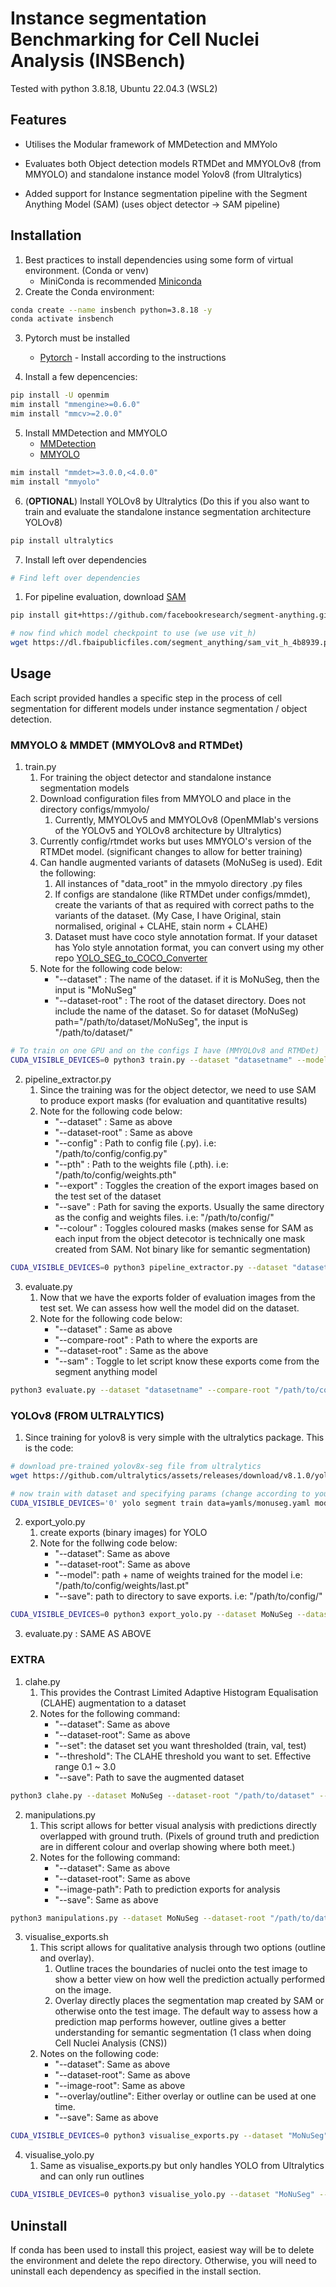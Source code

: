 # Instance segmentation Benchmarking for Cell Nuclei Analysis (INSBench)

Tested with python 3.8.18, Ubuntu 22.04.3 (WSL2)

## Features

- Utilises the Modular framework of MMDetection and MMYolo

- Evaluates both Object detection models RTMDet and MMYOLOv8 (from MMYOLO) and standalone instance model Yolov8 (from Ultralytics)

- Added support for Instance segmentation pipeline with the Segment Anything Model (SAM) (uses object detector -> SAM pipeline)

## Installation

1. Best practices to install dependencies using some form of virtual environment. (Conda or venv)
   - MiniConda is recommended [Miniconda](https://docs.conda.io/en/latest/miniconda.html)
2. Create the Conda environment:
```bash
conda create --name insbench python=3.8.18 -y
conda activate insbench
```
3. Pytorch must be installed
   - [Pytorch](https://pytorch.org/get-started/locally/) - Install according to the instructions

4. Install a few depencencies:
```bash
pip install -U openmim
mim install "mmengine>=0.6.0"
mim install "mmcv>=2.0.0"
```
5. Install MMDetection and MMYOLO
   - [MMDetection](https://mmdetection.readthedocs.io/en/latest/get_started.html)
   - [MMYOLO](https://mmyolo.readthedocs.io/en/latest/get_started/installation.html)
```bash
mim install "mmdet>=3.0.0,<4.0.0"
mim install "mmyolo"
```
6. (**OPTIONAL**) Install YOLOv8 by Ultralytics (Do this if you also want to train and evaluate the standalone instance segmentation architecture YOLOv8)
```bash
pip install ultralytics
```
7. Install left over dependencies
```bash
# Find left over dependencies
```
1. For pipeline evaluation, download [SAM](https://github.com/facebookresearch/segment-anything)
```bash
pip install git+https://github.com/facebookresearch/segment-anything.git

# now find which model checkpoint to use (we use vit_h)
wget https://dl.fbaipublicfiles.com/segment_anything/sam_vit_h_4b8939.pth 
```
## Usage

Each script provided handles a specific step in the process of cell segmentation for different models under instance segmentation / object detection.

### MMYOLO & MMDET (MMYOLOv8 and RTMDet)

1. train.py
   1. For training the object detector and standalone instance segmentation models
   2. Download configuration files from MMYOLO and place in the directory configs/mmyolo/
      1. Currently, MMYOLOv5 and MMYOLOv8 (OpenMMlab's versions of the YOLOv5 and YOLOv8 architecture by Ultralytics)
   3. Currently config/rtmdet works but uses MMYOLO's version of the RTMDet model. (significant changes to allow for better training)
   4. Can handle augmented variants of datasets (MoNuSeg is used). Edit the following:
      1. All instances of "data_root" in the mmyolo directory .py files
      2. If configs are standalone (like RTMDet under configs/mmdet), create the variants of that as required with correct paths to the variants of the dataset. (My Case, I have Original, stain normalised, original + CLAHE, stain norm + CLAHE)
      3. Dataset must have coco style annotation format. If your dataset has Yolo style annotation format, you can convert using my other repo [YOLO_SEG_to_COCO_Converter](https://github.com/ChakiCurtin/YOLO-SEG-to-COCO-Converter)
   5. Note for the following code below:
        - "--dataset" : The name of the dataset. if it is MoNuSeg, then the input is "MoNuSeg"
        - "--dataset-root" : The root of the dataset directory. Does not include the name of the dataset. So for dataset (MoNuSeg) path="/path/to/dataset/MoNuSeg", the input is "/path/to/dataset/"
```bash
# To train on one GPU and on the configs I have (MMYOLOv8 and RTMDet)
CUDA_VISIBLE_DEVICES=0 python3 train.py --dataset "datasetname" --model mmyolo --dataset-root "/path/to/dataset/" --batch 2 --epochs 550
```

2. pipeline_extractor.py
   1. Since the training was for the object detector, we need to use SAM to produce export masks (for evaluation and quantitative results)
   2. Note for the following code below:
        - "--dataset" : Same as above
        - "--dataset-root" : Same as above
        - "--config" : Path to config file (.py). i.e: "/path/to/config/config.py"
        - "--pth" : Path to the weights file (.pth). i.e: "/path/to/config/weights.pth"
        - "--export" : Toggles the creation of the export images based on the test set of the dataset
        - "--save" : Path for saving the exports. Usually the same directory as the config and weights files. i.e: "/path/to/config/"
        - "--colour" : Toggles coloured masks (makes sense for SAM as each input from the object detecotor is technically one mask created from SAM. Not binary like for semantic segmentation)
```bash
CUDA_VISIBLE_DEVICES=0 python3 pipeline_extractor.py --dataset "datasetname" --dataset-root "/path/to/dataset/" --config "/path/to/config/config.py" --pth "/path/to/config/weights.pth" --export --save "/path/to/config/" --colour
```

3. evaluate.py
   1. Now that we have the exports folder of evaluation images from the test set. We can assess how well the model did on the dataset.
   2. Note for the following code below:
        - "--dataset" : Same as above
        - "--compare-root" : Path to where the exports are
        - "--dataset-root" : Same as the above
        - "--sam" : Toggle to let script know these exports come from the segment anything model
```bash
python3 evaluate.py --dataset "datasetname" --compare-root "/path/to/config/export/" --dataset-root "/path/to/dataset/" --sam
```

### YOLOv8 (FROM ULTRALYTICS)

1. Since training for yolov8 is very simple with the ultralytics package. This is the code:
```bash
# download pre-trained yolov8x-seg file from ultralytics
wget https://github.com/ultralytics/assets/releases/download/v8.1.0/yolov8x-seg.pt

# now train with dataset and specifying params (change according to your specs)
CUDA_VISIBLE_DEVICES='0' yolo segment train data=yamls/monuseg.yaml model=yolov8x-seg.pt epochs=550 lr0=0.0003 max_det=1000 batch=2 cache=True project=MoNuSeg name=yolov8_1xb2-500e_monuseg_OG-640x640 single_cls=True optimizer='Adam'
```
2. export_yolo.py
   1. create exports (binary images) for YOLO
   2. Note for the follwing code below:
        - "--dataset": Same as above
        - "--dataset-root": Same as above
        - "--model": path + name of weights trained for the model i.e: "/path/to/config/weights/last.pt"
        - "--save": path to directory to save exports. i.e: "/path/to/config/"
```bash
CUDA_VISIBLE_DEVICES=0 python3 export_yolo.py --dataset MoNuSeg --dataset-root "/path/to/datasets/" --model "/path/to/config/weights/last.pt" --save "/path/to/config/"
```
3. evaluate.py : SAME AS ABOVE

### EXTRA

1. clahe.py
   1. This provides the Contrast Limited Adaptive Histogram Equalisation (CLAHE) augmentation to a dataset
   2. Notes for the following command:
        - "--dataset": Same as above
        - "--dataset-root": Same as above
        - "--set": the dataset set you want thresholded (train, val, test)
        - "--threshold": The CLAHE threshold you want to set. Effective range 0.1 ~ 3.0
        - "--save": Path to save the augmented dataset
```bash
python3 clahe.py --dataset MoNuSeg --dataset-root "/path/to/dataset" --set train --threshold 2.0 --save "/path/to/save/"
```
2. manipulations.py
   1. This script allows for better visual analysis with predictions directly overlapped with ground truth. (Pixels of ground truth and prediction are in different colour and overlap showing where both meet.)
   2. Notes for the following command:
        - "--dataset": Same as above
        - "--dataset-root": Same as above
        - "--image-path": Path to prediction exports for analysis
        - "--save": Same as above
```bash
python3 manipulations.py --dataset MoNuSeg --dataset-root "/path/to/dataset" --image-path "/path/to/exports" --save "/path/to/save"
```
3. visualise_exports.sh
   1. This script allows for qualitative analysis through two options (outline and overlay). 
      1. Outline traces the boundaries of nuclei onto the test image to show a better view on how well the prediction actually performed on the image.
      2. Overlay directly places the segmentation map created by SAM or otherwise onto the test image. The default way to assess how a prediction map performs however, outline gives a better understanding for semantic segmentation (1 class when doing Cell Nuclei Analysis (CNS))
   2. Notes on the following code:
        - "--dataset": Same as above
        - "--dataset-root": Same as above
        - "--image-root": Same as above
        - "--overlay/outline": Either overlay or outline can be used at one time.
        - "--save": Same as above
```bash
CUDA_VISIBLE_DEVICES=0 python3 visualise_exports.py --dataset "MoNuSeg" --dataset-root "/path/to/dataset" --image-root "/path/to/prediction/exports" --overlay/outline --save "/path/to/save"
```
4. visualise_yolo.py
   1. Same as visualise_exports.py but only handles YOLO from Ultralytics and can only run outlines
```bash
CUDA_VISIBLE_DEVICES=0 python3 visualise_yolo.py --dataset "MoNuSeg" --dataset-root "/path/to/dataset" --model "/path/to/model/weights/last.pt" --save "/path/to/save"
```

## Uninstall

If conda has been used to install this project, easiest way will be to delete the environment and delete the repo directory. Otherwise, you will need to uninstall each dependency as specified in the install section.